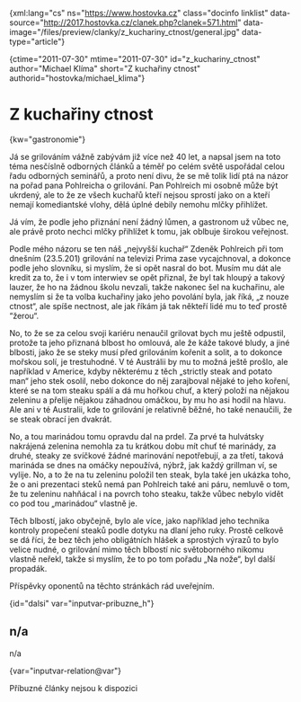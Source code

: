 
{xml:lang="cs" ns="https://www.hostovka.cz" class="docinfo linklist" data-source="http://2017.hostovka.cz/clanek.php?clanek=571.html" data-image="/files/preview/clanky/z\_kuchariny\_ctnost/general.jpg" data-type="article"}

{ctime="2011-07-30" mtime="2011-07-30" id="z\_kuchariny\_ctnost" author="Michael Klíma" short="Z kuchařiny ctnost" authorid="hostovka/michael_klima"}

# Z kuchařiny ctnost

<!-- generated attribute kw by user_updatekw.sh on 2020-07-05, do not edit -->

{kw="gastronomie"}

Já se grilováním vážně zabývám již více než 40 let, a napsal jsem na toto téma nesčíslně odborných článků a téměř po celém světě uspořádal celou řadu odborných seminářů, a proto není divu, že se mě tolik lidí ptá na názor na pořad pana Pohlreicha o grilování. Pan Pohlreich mi osobně může být ukrdený, ale to že ze všech kuchařů kteří nejsou sprostí jako on a kteří nemají komediantské vlohy, dělá úplné debily nemohu mlčky přihlížet.

Já vím, že podle jeho přiznání není žádný lůmen, a gastronom už vůbec ne, ale právě proto nechci mlčky přihlížet k tomu, jak oblbuje širokou veřejnost.

Podle mého názoru se ten náš „nejvyšší kuchař“ Zdeněk Pohlreich při tom dnešním (23.5.201) grilování na televizi Prima zase vycajchnoval, a dokonce podle jeho slovníku, si myslím, že si opět nasral do bot. Musím mu dát ale kredit za to, že i v tom interwiev se opět přiznal, že byl tak hloupý a takový lauzer, že ho na žádnou školu nevzali, takže nakonec šel na kuchařinu, ale nemyslím si že ta volba kuchařiny jako jeho povolání byla, jak říká, „z nouze ctnost“, ale spíše nectnost, ale jak říkám já tak někteří lidé mu to teď prostě “žerou“.

No, to že se za celou svoji kariéru nenaučil grilovat bych mu ještě odpustil, protože ta jeho přiznaná blbost ho omlouvá, ale že káže takové bludy, a jiné blbosti, jako že se steky musí před grilováním kořenit a solit, a to dokonce mořskou solí, je trestuhodné. V té Austrálii by mu to možná ještě prošlo, ale například v Americe, kdyby některému z těch „strictly steak and potato man“ jeho stek osolil, nebo dokonce do něj zarajboval nějaké to jeho koření, které se na tom steaku spálí a dá mu hořkou chuť, a který položí na nějakou zeleninu a přelije nějakou záhadnou omáčkou, by mu ho asi hodil na hlavu. Ale ani v té Australii, kde to grilování je relativně běžné, ho také nenaučili, že se steak obrací jen dvakrát.

No, a tou marinádou tomu opravdu dal na prdel. Za prvé ta hulvátsky nakrájená zelenina nemohla za tu krátkou dobu mít chuť té marinády, za druhé, steaky ze svíčkové žádné marinování nepotřebují, a za třetí, taková marináda se dnes na omáčky nepoužívá, nýbrž, jak každý grillman ví, se vylije. No, a to že na tu zeleninu položil ten steak, byla také jen ukázka toho, že o ani prezentaci steků nemá pan Pohlreich také ani páru, nemluvě o tom, že tu zeleninu nahňácal i na povrch toho steaku, takže vůbec nebylo vidět co pod tou „marinádou“ vlastně je.

Těch blbostí, jako obyčejně, bylo ale více, jako například jeho technika kontroly propečení steaků podle dotyku na dlaní jeho ruky. Prostě celkově se dá říci, že bez těch jeho obligátních hlášek a sprostých výrazů to bylo velice nudné, o grilování mimo těch blbostí nic světoborného nikomu vlastně neřekl, takže si myslím, že to po tom pořadu „Na nože“, byl další propadák.

Příspěvky oponentů na těchto stránkách rád uveřejním.

{id="dalsi" var="inputvar-pribuzne_h"}

## n/a

n/a

{var="inputvar-relation@var"}

Příbuzné články nejsou k dispozici

